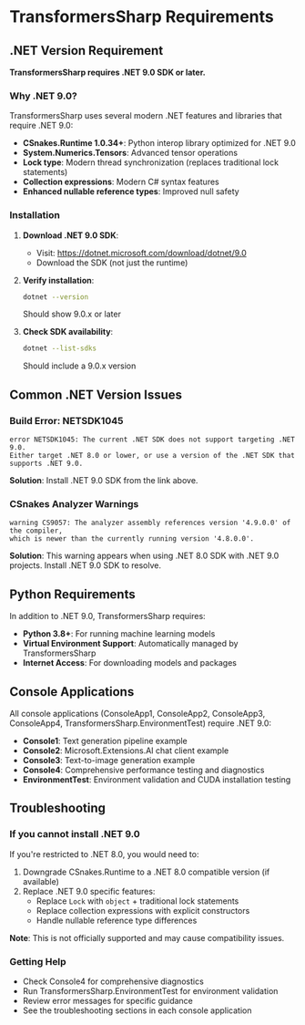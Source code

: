 # TransformersSharp Requirements

## .NET Version Requirement

**TransformersSharp requires .NET 9.0 SDK or later.**

### Why .NET 9.0?

TransformersSharp uses several modern .NET features and libraries that require .NET 9.0:

- **CSnakes.Runtime 1.0.34+**: Python interop library optimized for .NET 9.0
- **System.Numerics.Tensors**: Advanced tensor operations
- **Lock type**: Modern thread synchronization (replaces traditional lock statements)
- **Collection expressions**: Modern C# syntax features
- **Enhanced nullable reference types**: Improved null safety

### Installation

1. **Download .NET 9.0 SDK**:
   - Visit: https://dotnet.microsoft.com/download/dotnet/9.0
   - Download the SDK (not just the runtime)

2. **Verify installation**:
   ```bash
   dotnet --version
   ```
   Should show 9.0.x or later

3. **Check SDK availability**:
   ```bash
   dotnet --list-sdks
   ```
   Should include a 9.0.x version

## Common .NET Version Issues

### Build Error: NETSDK1045
```
error NETSDK1045: The current .NET SDK does not support targeting .NET 9.0. 
Either target .NET 8.0 or lower, or use a version of the .NET SDK that supports .NET 9.0.
```

**Solution**: Install .NET 9.0 SDK from the link above.

### CSnakes Analyzer Warnings
```
warning CS9057: The analyzer assembly references version '4.9.0.0' of the compiler, 
which is newer than the currently running version '4.8.0.0'.
```

**Solution**: This warning appears when using .NET 8.0 SDK with .NET 9.0 projects. Install .NET 9.0 SDK to resolve.

## Python Requirements

In addition to .NET 9.0, TransformersSharp requires:

- **Python 3.8+**: For running machine learning models
- **Virtual Environment Support**: Automatically managed by TransformersSharp
- **Internet Access**: For downloading models and packages

## Console Applications

All console applications (ConsoleApp1, ConsoleApp2, ConsoleApp3, ConsoleApp4, TransformersSharp.EnvironmentTest) require .NET 9.0:

- **Console1**: Text generation pipeline example
- **Console2**: Microsoft.Extensions.AI chat client example  
- **Console3**: Text-to-image generation example
- **Console4**: Comprehensive performance testing and diagnostics
- **EnvironmentTest**: Environment validation and CUDA installation testing

## Troubleshooting

### If you cannot install .NET 9.0

If you're restricted to .NET 8.0, you would need to:

1. Downgrade CSnakes.Runtime to a .NET 8.0 compatible version (if available)
2. Replace .NET 9.0 specific features:
   - Replace `Lock` with `object` + traditional lock statements
   - Replace collection expressions with explicit constructors
   - Handle nullable reference type differences

**Note**: This is not officially supported and may cause compatibility issues.

### Getting Help

- Check Console4 for comprehensive diagnostics
- Run TransformersSharp.EnvironmentTest for environment validation
- Review error messages for specific guidance
- See the troubleshooting sections in each console application